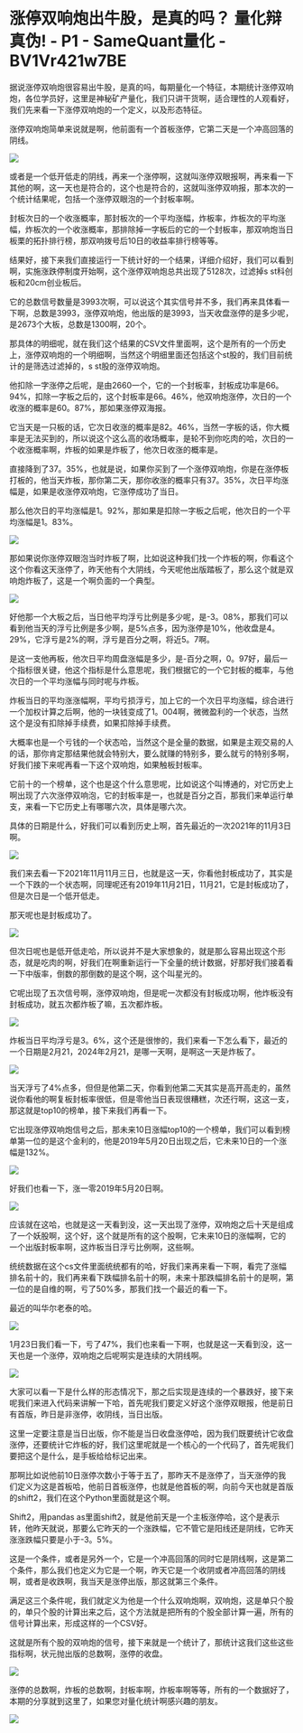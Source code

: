 # 涨停双响炮出牛股，是真的吗？ 量化辩真伪! - P1 - SameQuant量化 - BV1Vr421w7BE

据说涨停双响炮很容易出牛股，是真的吗，每期量化一个特征，本期统计涨停双响炮，各位学员好，这里是神秘矿产量化，我们只讲干货啊，适合理性的人观看好，我们先来看一下涨停双响炮的一个定义，以及形态特征。

涨停双响炮简单来说就是啊，他前面有一个首板涨停，它第二天是一个冲高回落的阴线。

![](img/b4a6d9131e651884d65be36f6848954f_1.png)

或者是一个低开低走的阴线，再来一个涨停啊，这就叫涨停双眼报啊，再来看一下其他的啊，这一天也是符合的，这个也是符合的，这就叫涨停双响报，那本次的一个统计结果呢，包括一个涨停双眼泡的一个封板率啊。

封板次日的一个收涨概率，那封板次的一个平均涨幅，炸板率，炸板次的平均涨幅，炸板次的一个收涨概率，那排除掉一字板后的它的一个封板率，那双响炮当日板栗的拓扑排行榜，那双响拨号后10日的收益率排行榜等等。

结果好，接下来我们直接运行一下统计好的一个结果，详细介绍好，我们可以看到啊，实施涨跌停制度开始啊，这个涨停双响炮总共出现了5128次，过滤掉s st科创板和20cm创业板后。

它的总数信号数量是3993次啊，可以说这个其实信号并不多，我们再来具体看一下啊，总数是3993，涨停双响炮，他出版的是3993，当天收盘涨停的是多少呢，是2673个大板，总数是1300啊，20个。

那具体的明细呢，就在我们这个结果的CSV文件里面啊，这个是所有的一个历史上，涨停双响炮的一个明细啊，当然这个明细里面还包括这个st股的，我们目前统计的是筛选过滤掉的，s st股的涨停双响炮。

他扣除一字涨停之后呢，是由2660一个，它的一个封板率，封板成功率是66。94%，扣除一字板之后的，这个封板率是66。46%，他双响炮涨停，次日的一个收涨的概率是60。87%，那如果涨停双海报。

它当天是一只板的话，它次日收涨的概率是82。46%，当然一字板的话，你大概率是无法买到的，所以说这个这么高的收场概率，是轮不到你吃肉的哈，次日的一个收涨概率啊，炸板的如果是炸板了，他次日收涨的概率是。

直接降到了37。35%，也就是说，如果你买到了一个涨停双响炮，你是在涨停板打板的，他当天炸板，那你第二天，那你收涨的概率只有37。35%，次日平均涨幅是，如果是收涨停双响炮，它涨停成功了当日。

那么他次日的平均涨幅是1。92%，那如果是扣除一字板之后呢，他次日的一个平均涨幅是1。83%。

![](img/b4a6d9131e651884d65be36f6848954f_3.png)

那如果说你涨停双眼泡当时炸板了啊，比如说这种我们找一个炸板的啊，你看这个这个你看这天涨停了，昨天他有个大阴线，今天呢他出版踏板了，那么这个就是双响炮炸板了，这是一个啊负面的一个典型。



![](img/b4a6d9131e651884d65be36f6848954f_5.png)

好他那一个大板之后，当日他平均浮亏比例是多少呢，是-3。08%，那我们可以看到他当天的浮亏比例是多少啊，是5%点多，因为涨停是10%，他收盘是4。29%，它浮亏是2%的啊，浮亏是百分之啊，将近5。7啊。

是这一支他再板，他次日平均周盘涨幅是多少，是-百分之啊，0。97好，最后一个指标很关键，他这个指标是什么意思呢，我们根据它的一个它封板的概率，与他次日的一个平均涨幅与同时呢与炸板。

炸板当日的平均涨涨幅啊，平均亏损浮亏，加上它的一个次日平均涨幅，综合进行一个加权计算之后啊，他的一块钱变成了1。004啊，微微盈利的一个状态，当然这个是没有扣除掉手续费，如果扣除掉手续费。

大概率也是一个亏钱的一个状态哈，当然这个是全量的数据，如果是主观交易的人的话，那你肯定那结果他就会特别大，要么就赚的特别多，要么就亏的特别多啊，好我们接下来呢再看一下这个双响炮，如果触板封板率。

它前十的一个榜单，这个也是这个什么意思呢，比如说这个叫博通的，对它历史上啊出现了六次涨停双响泡，它的封板率是一，也就是百分之百，那我们来单运行单支，来看一下它历史上有哪哪六次，具体是哪六次。

具体的日期是什么，好我们可以看到历史上啊，首先最近的一次2021年的11月3日啊。

![](img/b4a6d9131e651884d65be36f6848954f_7.png)

我们来去看一下2021年11月11月三日，也就是这一天，你看他封板成功了，其实是一个下跌的一个状态啊，同理呢还有2019年11月21日，11月21，它是封板成功了，但是次日是一个低开低走。

那天呢也是封板成功了。

![](img/b4a6d9131e651884d65be36f6848954f_9.png)

但次日呢也是低开低走哈，所以说并不是大家想象的，就是那么容易出现这个形态，就是吃肉的啊，好我们在啊重新运行一下全量的统计数据，好那好我们接着看一下中版率，倒数的那倒数的是这个啊，这个叫星光的。

它呢出现了五次信号啊，涨停双响炮，但是呢一次都没有封板成功啊，他炸板没有封板成功，就五次都炸板了嘛，五次都炸板。



![](img/b4a6d9131e651884d65be36f6848954f_11.png)

炸板当日平均浮亏是3。6%，这个还是很惨的，我们来看一下怎么看下，最近的一个日期是2月21，2024年2月21，是哪一天啊，是啊这一天是炸板了。



![](img/b4a6d9131e651884d65be36f6848954f_13.png)

当天浮亏了4%点多，但但是他第二天，你看到他第二天其实是高开高走的，虽然说你看他的啊复板封板率很低，但是零他当日表现很糟糕，次还行啊，这这一支，那这就是top10的榜单，接下来我们再看一下。

它出现涨停双响炮信号之后，那未来10日涨幅top10的一个榜单，我们可以看到榜单第一位的是这个金利的，他是2019年5月20日出现之后，它未来10日的一个涨幅是132%。



![](img/b4a6d9131e651884d65be36f6848954f_15.png)

好我们也看一下，涨一零2019年5月20日啊。

![](img/b4a6d9131e651884d65be36f6848954f_17.png)

应该就在这哈，也就是这一天看到没，这一天出现了涨停，双响炮之后十天是组成了一个妖股啊，这个好，这个就是所有的这个股啊，它未来10日的涨幅啊，它的一个出版封板率啊，这炸板当日浮亏比例啊，这些啊。

统统数据在这个cs文件里面统统都有的哈，好我们来再来看一下啊，看完了涨幅排名前十的，我们再来看下跌幅排名前十的啊，未来十那跌幅排名前十的是啊，第一位的是自维的啊，亏了50%多，那我们找一个最近的看一下。

最近的叫华尔老泰的哈。

![](img/b4a6d9131e651884d65be36f6848954f_19.png)

1月23日我们看一下，亏了47%，我们也来看一下啊，也就是这一天看到没，这一天也是一个涨停，双响炮之后呢啊实是连续的大阴线啊。



![](img/b4a6d9131e651884d65be36f6848954f_21.png)

大家可以看一下是什么样的形态情况下，那之后实现是连续的一个暴跌好，接下来呢我们来进入代码来讲解一下哈，首先呢我们要定义好这个涨停双眼报，他是前日有首版，昨日是非涨停，收阴线，当日出版。

这里一定要注意是当日出版，你不能是当日收盘涨停哈，因为我们既要统计它收盘涨停，还要统计它炸板的好，我们这里呢就是一个核心的一个代码了，首先呢我们要把这个是什么，是手板给给标记出来。

那啊比如说他前10日涨停次数小于等于五了，那昨天不是涨停了，当天涨停的我们定义为这是首板哈，他前日首板涨停，也就是他首板的啊，向前今天也就是首版的shift2，我们在这个Python里面就是这个啊。

Shift2，用pandas as里面shift2，就是他前天是一个主板涨停哈，这个是表示转，他昨天就说，那要么它昨天的一个涨跌幅，它不管它是阳线还是阴线，它昨天涨涨跌幅只要是小于-3。5%。

这是一个条件，或者是另外一个，它是一个冲高回落的同时它是阴线啊，这是第二个条件，那么我们也定义为它是一个啊，昨天它是一个收阴或者冲高回落的阴线啊，或者是收跌啊，我当天是涨停出版，那这就第三个条件。

满足这三个条件呢，我们就定义为他是一个什么双响炮啊，双响炮，这是单只个股的，单只个股的计算出来之后，这个方法就是把所有的个股全部计算一遍，所有的信号计算出来，形成这样的一个CSV好。

这就是所有个股的双响炮的信号，接下来就是一个统计了，那统计这我们这些这些指标啊，状元抛出版的总数啊，涨停的收盘。



![](img/b4a6d9131e651884d65be36f6848954f_23.png)

涨停的总数啊，炸板的总数啊，封板率啊，炸板率啊等等，所有的一个数据好了，本期的分享就到这里了，如果您对量化统计啊感兴趣的朋友。



![](img/b4a6d9131e651884d65be36f6848954f_25.png)